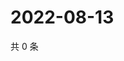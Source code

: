 # 2022-08-13

共 0 条

<!-- BEGIN WEIBO -->
<!-- 最后更新时间 Sat Aug 13 2022 15:14:49 GMT+0800 (China Standard Time) -->

<!-- END WEIBO -->
